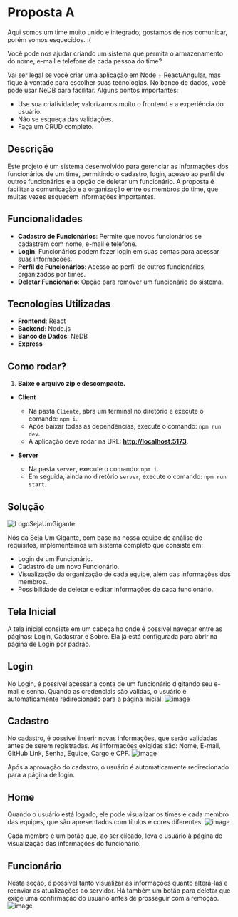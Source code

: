 # Proposta A
Aqui somos um time muito unido e integrado; gostamos de nos comunicar, porém somos esquecidos. :(

Você pode nos ajudar criando um sistema que permita o armazenamento do nome, e-mail e telefone de cada pessoa do time?

Vai ser legal se você criar uma aplicação em Node + React/Angular, mas fique à vontade para escolher suas tecnologias. No banco de dados, você pode usar NeDB para facilitar. 
Alguns pontos importantes:
- Use sua criatividade; valorizamos muito o frontend e a experiência do usuário.
- Não se esqueça das validações.
- Faça um CRUD completo.

## Descrição

Este projeto é um sistema desenvolvido para gerenciar as informações dos funcionários de um time, permitindo o cadastro, login, acesso ao perfil de outros funcionários e a opção de deletar um funcionário. A proposta é facilitar a comunicação e a organização entre os membros do time, que muitas vezes esquecem informações importantes.

## Funcionalidades

- **Cadastro de Funcionários**: Permite que novos funcionários se cadastrem com nome, e-mail e telefone.
- **Login**: Funcionários podem fazer login em suas contas para acessar suas informações.
- **Perfil de Funcionários**: Acesso ao perfil de outros funcionários, organizados por times.
- **Deletar Funcionário**: Opção para remover um funcionário do sistema.

## Tecnologias Utilizadas

- **Frontend**: React
- **Backend**: Node.js
- **Banco de Dados**: NeDB
- **Express**

## Como rodar?

1. **Baixe o arquivo zip e descompacte.**

- **Client**
  - Na pasta `Cliente`, abra um terminal no diretório e execute o comando: `npm i`.
  - Após baixar todas as dependências, execute o comando: `npm run dev`.
  - A aplicação deve rodar na URL: **[http://localhost:5173](http://localhost:5173)**.

- **Server**
  - Na pasta `server`, execute o comando: `npm i`.
  - Em seguida, ainda no diretório `server`, execute o comando: `npm run start`.

## Solução

![LogoSejaUmGigante](https://github.com/user-attachments/assets/26373b3a-43c8-420e-a066-0446df0289df)

Nós da Seja Um Gigante, com base na nossa equipe de análise de requisitos, implementamos um sistema completo que consiste em:
- Login de um Funcionário.
- Cadastro de um novo Funcionário.
- Visualização da organização de cada equipe, além das informações dos membros.
- Possibilidade de deletar e editar informações de cada funcionário.

## Tela Inicial

A tela inicial consiste em um cabeçalho onde é possível navegar entre as páginas: Login, Cadastrar e Sobre. Ela já está configurada para abrir na página de Login por padrão.

## Login

No Login, é possível acessar a conta de um funcionário digitando seu e-mail e senha. Quando as credenciais são válidas, o usuário é automaticamente redirecionado para a página inicial.
![image](https://github.com/user-attachments/assets/25442362-798c-44a7-ae9b-5acfdf7abe85)

## Cadastro

No cadastro, é possível inserir novas informações, que serão validadas antes de serem registradas. As informações exigidas são: Nome, E-mail, GitHub Link, Senha, Equipe, Cargo e CPF.
![image](https://github.com/user-attachments/assets/e012f343-95c9-43e6-b75c-23211ef62978)

Após a aprovação do cadastro, o usuário é automaticamente redirecionado para a página de login.

## Home

Quando o usuário está logado, ele pode visualizar os times e cada membro das equipes, que são apresentados com títulos e cores diferentes.
![image](https://github.com/user-attachments/assets/8daba2ba-af18-4bef-8c2b-9ab387472c6d)

Cada membro é um botão que, ao ser clicado, leva o usuário à página de visualização das informações do funcionário.

## Funcionário

Nesta seção, é possível tanto visualizar as informações quanto alterá-las e reenviar as atualizações ao servidor. Há também um botão para deletar que exige uma confirmação do usuário antes de prosseguir com a remoção.
![image](https://github.com/user-attachments/assets/dde81a6b-a6d4-4b02-aaff-07c30c275a22)

